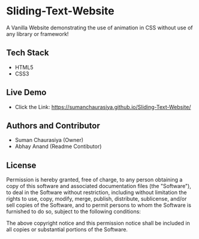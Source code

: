 # Sliding-Text-Website

A Vanilla Website demonstrating the use of animation in CSS without use of any library or framework! 

## Tech Stack

- HTML5
- CSS3

## Live Demo

- Click the Link: https://sumanchaurasiya.github.io/Sliding-Text-Website/

## Authors and Contributor

- Suman Chaurasiya (Owner)
- Abhay Anand (Readme Contibutor)

## License

Permission is hereby granted, free of charge, to any person obtaining a copy of
this software and associated documentation files (the "Software"), to deal in
the Software without restriction, including without limitation the rights to
use, copy, modify, merge, publish, distribute, sublicense, and/or sell copies
of the Software, and to permit persons to whom the Software is furnished to do
so, subject to the following conditions:

The above copyright notice and this permission notice shall be included in all
copies or substantial portions of the Software.
